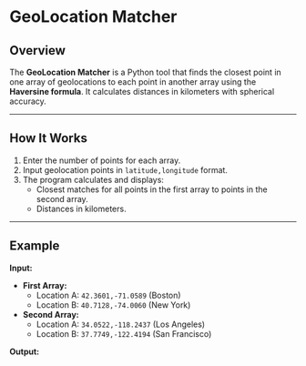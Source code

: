 # **GeoLocation Matcher**

## **Overview**
The **GeoLocation Matcher** is a Python tool that finds the closest point in one array of geolocations to each point in another array using the **Haversine formula**. It calculates distances in kilometers with spherical accuracy.

---

## **How It Works**
1. Enter the number of points for each array.
2. Input geolocation points in `latitude,longitude` format.
3. The program calculates and displays:
   - Closest matches for all points in the first array to points in the second array.
   - Distances in kilometers.

---

## **Example**
**Input:**
- **First Array:**  
  - Location A: `42.3601,-71.0589` (Boston)  
  - Location B: `40.7128,-74.0060` (New York)  
- **Second Array:**  
  - Location A: `34.0522,-118.2437` (Los Angeles)  
  - Location B: `37.7749,-122.4194` (San Francisco)

**Output:**